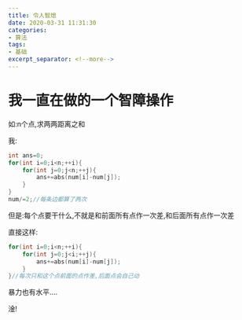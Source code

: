 ```yaml
---
title: 令人智熄
date: 2020-03-31 11:31:30
categories:
- 算法
tags:
- 基础
excerpt_separator: <!--more-->
---
```

# 我一直在做的一个智障操作

如:n个点,求两两距离之和

我:

```cpp
int ans=0;
for(int i=0;i<n;++i){
	for(int j=0;j<n;++j){
        ans+=abs(num[i]-num[j]);
    }
}
num/=2;//每条边都算了两次
```

但是:每个点要干什么,不就是和前面所有点作一次差,和后面所有点作一次差
<!--more-->
直接这样:

```cpp
for(int i=0;i<n;++i){
    for(int j=0;j<i;++j){
		ans+=abs(num[i]-num[j]);
    }
}//每次只和这个点前面的点作差,后面点会自己动
```

暴力也有水平....



淦!